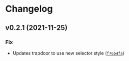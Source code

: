 # Changelog

<!--next-version-placeholder-->

## v0.2.1 (2021-11-25)
### Fix
* Updates trapdoor to use new selector style ([`f76b4fa`](https://github.com/claymcleod/trapdoor/commit/f76b4fa1d225555baa8e28a3a7d4984d83e3741e))
